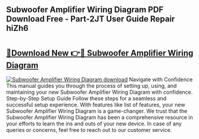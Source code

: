 ## Subwoofer Amplifier Wiring Diagram PDF Download Free - Part-2JT User Guide Repair hiZh6

# <h2><a href="http://dfi0vh.blite.top/?on=Subwoofer+Amplifier+Wiring+Diagram">🔗Download New 👉🔴 Subwoofer Amplifier Wiring Diagram</a></h2>

[![Subwoofer Amplifier Wiring Diagram download](https://i.imgur.com/lujVjoI.png)](http://dfi0vh.blite.top/?on=Subwoofer+Amplifier+Wiring+Diagram)
Navigate with Confidence This manual guides you through the process of setting up, using, and maintaining your new Subwoofer Amplifier Wiring Diagram with confidence. Step-by-Step Setup Guide Follow these steps for a seamless and successful setup experience. With features like list of features, your new Subwoofer Amplifier Wiring Diagram is a game-changer. We trust that the Subwoofer Amplifier Wiring Diagram has been a comprehensive resource in your efforts to learn the ins and outs of your new device. In case of any queries or concerns, feel free to reach out to our customer service.
